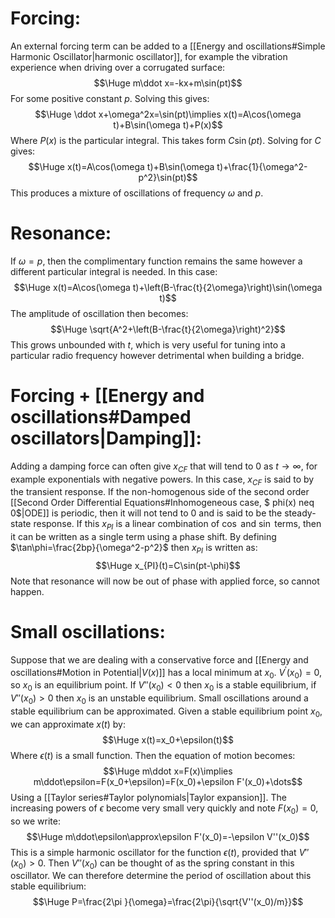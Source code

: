 # Forcing:

An external forcing term can be added to a [[Energy and oscillations#Simple Harmonic Oscillator|harmonic oscillator]], for example the vibration experience when driving over a corrugated surface:$$\Huge m\ddot x=-kx+m\sin(pt)$$For some positive constant $p$. Solving this gives:$$\Huge \ddot x+\omega^2x=\sin(pt)\implies x(t)=A\cos(\omega t)+B\sin(\omega t)+P(x)$$Where $P(x)$ is the particular integral. This takes form $C\sin(pt)$. Solving for $C$ gives:$$\Huge x(t)=A\cos(\omega t)+B\sin(\omega t)+\frac{1}{\omega^2-p^2}\sin(pt)$$This produces a mixture of oscillations of frequency $\omega$ and $p$. 

# Resonance:

If $\omega=p$, then the complimentary function remains the same however a different particular integral is needed. In this case:$$\Huge x(t)=A\cos(\omega t)+\left(B-\frac{t}{2\omega}\right)\sin(\omega t)$$The amplitude of oscillation then becomes:$$\Huge \sqrt{A^2+\left(B-\frac{t}{2\omega}\right)^2}$$This grows unbounded with $t$, which is very useful for tuning into a particular radio frequency however detrimental when building a bridge.

# Forcing + [[Energy and oscillations#Damped oscillators|Damping]]:

Adding a damping force can often give $x_{CF}$ that will tend to $0$ as $t\to\infty$, for example exponentials with negative powers. In this case, $x_{CF}$ is said to by the transient response. If the non-homogenous side of the second order [[Second Order Differential Equations#Inhomogeneous case, $ phi(x) neq 0$|ODE]] is periodic, then it will not tend to $0$ and is said to be the steady-state response. If this $x_{PI}$ is a linear combination of $\cos$ and $\sin$ terms, then it can be written as a single term using a phase shift. By defining $\tan\phi=\frac{2bp}{\omega^2-p^2}$ then $x_{PI}$ is written as:$$\Huge x_{PI}(t)=C\sin(pt-\phi)$$Note that resonance will now be out of phase with applied force, so cannot happen.

# Small oscillations:

Suppose that we are dealing with a conservative force and [[Energy and oscillations#Motion in Potential|$V(x)$]] has a local minimum at $x_0$. $V^\prime(x_0)=0$, so $x_0$ is an equilibrium point. If $V''(x_0)<0$ then $x_0$ is a stable equilibrium, if $V''(x_0)>0$ then $x_0$ is an unstable equilibrium. Small oscillations around a stable equilibrium can be approximated. Given a stable equilibrium point $x_0$, we can approximate $x(t)$ by:$$\Huge x(t)=x_0+\epsilon(t)$$Where $\epsilon(t)$ is a small function. Then the equation of motion becomes:$$\Huge m\ddot x=F(x)\implies m\ddot\epsilon=F(x_0+\epsilon)=F(x_0)+\epsilon F'(x_0)+\dots$$Using a [[Taylor series#Taylor polynomials|Taylor expansion]]. The increasing powers of $\epsilon$ become very small very quickly and note $F(x_0)=0$, so we write:$$\Huge m\ddot\epsilon\approx\epsilon F'(x_0)=-\epsilon V''(x_0)$$This is a simple harmonic oscillator for the function $\epsilon(t)$, provided that $V''(x_0)>0$. Then $V''(x_0)$ can be thought of as the spring constant in this oscillator. We can therefore determine the period of oscillation about this stable equilibrium:$$\Huge P=\frac{2\pi }{\omega}=\frac{2\pi}{\sqrt{V''(x_0)/m}}$$